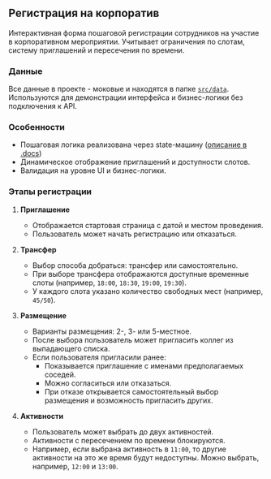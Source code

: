 ## Регистрация на корпоратив

Интерактивная форма пошаговой регистрации сотрудников на участие в корпоративном мероприятии. Учитывает ограничения по слотам, систему приглашений и пересечения по времени.

### Данные

Все данные в проекте - моковые и находятся в папке [`src/data`](./src/data/mockData.ts).  
Используются для демонстрации интерфейса и бизнес-логики без подключения к API.

### Особенности

- Пошаговая логика реализована через state-машину ([описание в .docs](./src/.docs/registrationMachine.md))
- Динамическое отображение приглашений и доступности слотов.
- Валидация на уровне UI и бизнес-логики.


### Этапы регистрации

1. **Приглашение**
   - Отображается стартовая страница с датой и местом проведения.
   - Пользователь может начать регистрацию или отказаться.

2. **Трансфер**
   - Выбор способа добраться: трансфер или самостоятельно.
   - При выборе трансфера отображаются доступные временные слоты (например, `18:00`, `18:30`, `19:00`, `19:30`).
   - У каждого слота указано количество свободных мест (например, `45/50`).

3. **Размещение**
   - Варианты размещения: 2-, 3- или 5-местное.
   - После выбора пользователь может пригласить коллег из выпадающего списка.
   - Если пользователя пригласили ранее:
     - Показывается приглашение с именами предполагаемых соседей.
     - Можно согласиться или отказаться.
     - При отказе открывается самостоятельный выбор размещения и возможность пригласить других.

4. **Активности**
   - Пользователь может выбрать до двух активностей.
   - Активности с пересечением по времени блокируются.
   - Например, если выбрана активность в `11:00`, то другие активности на это же время будут недоступны. Можно выбрать, например, `12:00` и `13:00`.
